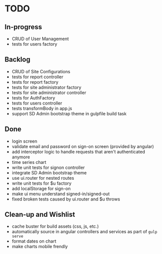 TODO
===

In-progress
---

* CRUD of User Management
* tests for users factory

Backlog
---

* CRUD of Site Configurations
* tests for report controller
* tests for report factory
* tests for site administrator factory
* tests for site administrator controller
* tests for AuthFactory
* tests for users controller
* tests transformBody in app.js
* support SD Admin bootstrap theme in gulpfile build task

Done
---

* login screen
* validate email and password on sign-on screen (provided by angular)
* add interceptor logic to handle requests that aren't authenticated anymore
* time series chart
* write unit tests for signon controller
* integrate SD Admin bootstrap theme
* use ui.router for nested routes
* write unit tests for $u factory
* add localStorage for sign-on
* make ui menu understand signed-in/signed-out
* fixed broken tests caused by ui.router and $u throws

Clean-up and Wishlist
---

* cache buster for build assets (css, js, etc.)
* automatically source in angular controllers and services as part of `gulp serve`
* format dates on chart
* make charts mobile frendly

